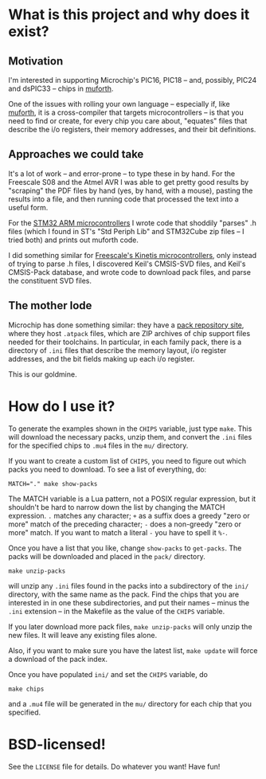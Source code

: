 # What is this project and why does it exist?

## Motivation

I'm interested in supporting Microchip's PIC16, PIC18 &ndash; and, possibly, PIC24 and dsPIC33 &ndash; chips in [muforth](https://github.com/nimblemachines/muforth).

One of the issues with rolling your own language &ndash; especially if, like [muforth](https://github.com/nimblemachines/muforth), it is a cross-compiler that targets microcontrollers &ndash; is that you need to find or create, for every chip you care about, "equates" files that describe the i/o registers, their memory addresses, and their bit definitions.

## Approaches we could take

It's a lot of work &ndash; and error-prone &ndash; to type these in by hand. For the Freescale S08 and the Atmel AVR I was able to get pretty good results by "scraping" the PDF files by hand (yes, by hand, with a mouse), pasting the results into a file, and then running code that processed the text into a useful form.

For the [STM32 ARM microcontrollers](https://github.com/nimblemachines/stm32-chip-equates) I wrote code that shoddily "parses" .h files (which I found in ST's "Std Periph Lib" and STM32Cube zip files &ndash; I tried both) and prints out muforth code.

I did something similar for [Freescale's Kinetis microcontrollers](https://github.com/nimblemachines/kinetis-chip-equates), only instead of trying to parse .h files, I discovered Keil's CMSIS-SVD files, and Keil's CMSIS-Pack database, and wrote code to download pack files, and parse the constituent SVD files.

## The mother lode

Microchip has done something similar: they have a [pack repository site](https://packs.download.microchip.com/), where they host ``.atpack`` files, which are ZIP archives of chip support files needed for their toolchains. In particular, in each family pack, there is a directory of ``.ini`` files that describe the memory layout, i/o register addresses, and the bit fields making up each i/o register.

This is our goldmine.

# How do I use it?

To generate the examples shown in the ``CHIPS`` variable, just type ``make``. This will download the necessary packs, unzip them, and convert the ``.ini`` files for the specified chips to ``.mu4`` files in the ``mu/`` directory.

If you want to create a custom list of ``CHIPS``, you need to figure out which packs you need to download. To see a list of everything, do:

    MATCH="." make show-packs

The MATCH variable is a Lua pattern, not a POSIX regular expression, but it shouldn't be hard to narrow down the list by changing the MATCH expression. ``.`` matches any character; ``+`` as a suffix does a greedy "zero or more" match of the preceding character; ``-`` does a non-greedy "zero or more" match. If you want to match a literal ``-`` you have to spell it ``%-``.

Once you have a list that you like, change ``show-packs`` to ``get-packs``. The packs will be downloaded and placed in the ``pack/`` directory.

    make unzip-packs

will unzip any ``.ini`` files found in the packs into a subdirectory of the ``ini/`` directory, with the same name as the pack. Find the chips that you are interested in in one these subdirectories, and put their names &ndash; minus the ``.ini`` extension &ndash; in the Makefile as the value of the ``CHIPS`` variable.

If you later download more pack files, ``make unzip-packs`` will only unzip the new files. It will leave any existing files alone.

Also, if you want to make sure you have the latest list, ``make update`` will force a download of the pack index.

Once you have populated ``ini/`` and set the ``CHIPS`` variable, do

    make chips

and a ``.mu4`` file will be generated in the ``mu/`` directory for each chip that you specified.

# BSD-licensed!

See the `LICENSE` file for details. Do whatever you want! Have fun!
